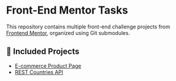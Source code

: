 # Front-End Mentor Tasks

This repository contains multiple front-end challenge projects from [Frontend Mentor](https://www.frontendmentor.io/), organized using Git submodules.

## 📁 Included Projects

- [E-commerce Product Page](https://github.com/mdoaa/E-commerce-product-page-front-end-mentor)
- [REST Countries API](https://github.com/mdoaa/rest-countries)
